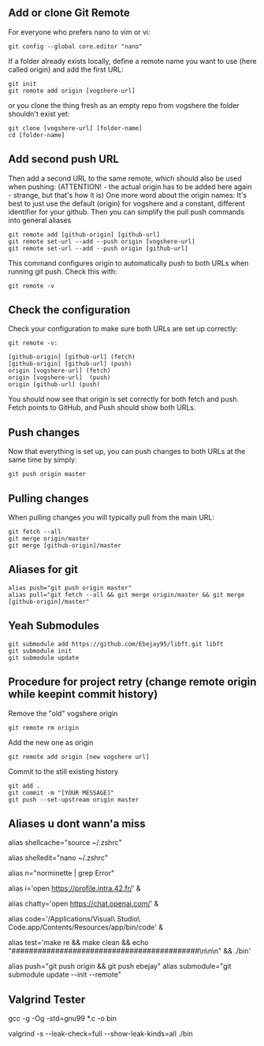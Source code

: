 Add or clone Git Remote
-----------------------------

For everyone who prefers nano to vim or vi:

````
git config --global core.editor "nano"
````

If a folder already exists locally, define a remote name you want to use (here called origin) and add the first URL:

````
git init
git remote add origin [vogshere-url]
````

or you clone the thing fresh as an empty repo from vogshere the folder shouldn't exist yet:

````
git clone [vogshere-url] [folder-name]
cd [folder-name]
````

Add second push URL
-----------------------------
Then add a second URL to the same remote, which should also be used when pushing: (ATTENTION! - the actual origin has to be added here again - strange, but that's how it is)
One more word about the origin names: It's best to just use the default (origin) for vogshere and a constant, different identifier for your github. Then you can simplify the pull push commands into general aliases

````
git remote add [github-origin] [github-url]
git remote set-url --add --push origin [vogshere-url]
git remote set-url --add --push origin [github-url]
````

This command configures origin to automatically push to both URLs when running git push.
Check this with:

````
git remote -v
````

Check the configuration
-----------------------------
Check your configuration to make sure both URLs are set up correctly:

````
git remote -v:

[github-origin] [github-url] (fetch)
[github-origin] [github-url] (push)
origin [vogshere-url] (fetch)
origin [vogshere-url]  (push)
origin [github-url] (push)

````

You should now see that origin is set correctly for both fetch and push. Fetch points to GitHub, and Push should show both URLs.

Push changes
-----------------------------
Now that everything is set up, you can push changes to both URLs at the same time by simply:

````
git push origin master
````

Pulling changes
-----------------------------
When pulling changes you will typically pull from the main URL:

````
git fetch --all
git merge origin/master
git merge [github-origin]/master
````

Aliases for git
-----------------------------

````
alias push="git push origin master"
alias pull="git fetch --all && git merge origin/master && git merge [github-origin]/master"
````

Yeah Submodules
-----------------------------
````
git submodule add https://github.com/Ebejay95/libft.git libft
git submodule init
git submodule update
````

Procedure for project retry (change remote origin while keepint commit history)
-----------------------------
Remove the "old" vogshere origin
````
git remote rm origin
````
Add the new one as origin
````
git remote add origin [new vogshere url]
````
Commit to the still existing history
````
git add .
git commit -m "[YOUR MESSAGE]"
git push --set-upstream origin master 
````

Aliases u dont wann'a miss
-----------------------------

alias shellcache="source ~/.zshrc"

alias shelledit="nano ~/.zshrc"

alias n="norminette | grep Error"

alias i='open https://profile.intra.42.fr/' &

alias chatty='open https://chat.openai.com/' &

alias code='/Applications/Visual\ Studio\ Code.app/Contents/Resources/app/bin/code' & 

alias test='make re && make clean && echo 
"###########################################\n\n\n" && ./bin'

alias push="git push origin && git push ebejay"
alias submodule="git submodule update --init --remote"

Valgrind Tester
-----------------------------

gcc -g -Og -std=gnu99 *.c -o bin   

valgrind -s --leak-check=full --show-leak-kinds=all ./bin
